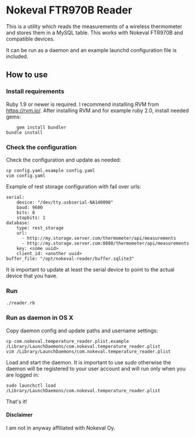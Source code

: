# Nokeval FTR970B Reader
This is a utility which reads the measurements of a wireless thermometer and stores them in a MySQL table. This works with Nokeval FTR970B and compatible devices.

It can be run as a daemon and an example launchd configuration file is included.

## How to use
### Install requirements

Ruby 1.9 or newer is required. I recommend installing RVM from <https://rvm.io/>. After installing RVM and for example ruby 2.0, install needed gems:

        gem install bundler
	bundle install

### Check the configuration
Check the configuration and update as needed:

	cp config.yaml.example config.yaml
	vim config.yaml

Example of rest storage configuration with fail over urls:

    serial:
	    device: "/dev/tty.usbserial-NA140098"
	    baud: 9600
	    bits: 8
	    stopbits: 1
    database:
	    type: rest_storage
	    url:
	      - http://my.storage.server.com/thermometer/api/measurements
	      - http://my.storage.server.com:8080/thermometer/api/measurements
	    key: <some uuid>
	    client_id: <another uuid>
    buffer_file: "/opt/nokeval-reader/buffer.sqlite3"
  
It is important to update at least the serial device to point to the actual device that you have.

### Run
	./reader.rb

### Run as daemon in OS X

Copy daemon config and update paths and username settings:

	cp com.nokeval.temperature_reader.plist.example /Library/LaunchDaemons/com.nokeval.temperature_reader.plist
	vim /Library/LaunchDaemons/com.nokeval.temperature_reader.plist
	
Load and start the daemon. It is important to use *sudo* otherwise the daemon will be registered to your user account and will run only when you are logged in:

	sudo launchctl load /Library/LaunchDaemons/com.nokeval.temperature_reader.plist

That's it!

#### Disclaimer

I am not in anyway affiliated with Nokeval Oy. 
